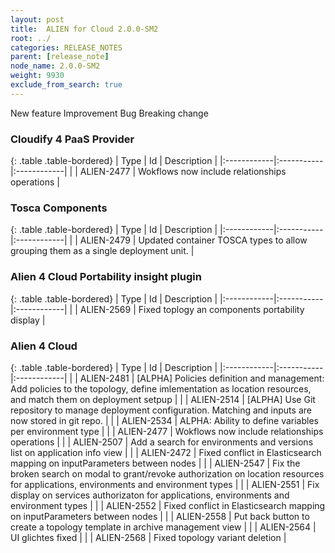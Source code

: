 ```yaml
---
layout: post
title:  ALIEN for Cloud 2.0.0-SM2
root: ../
categories: RELEASE_NOTES
parent: [release_note]
node_name: 2.0.0-SM2
weight: 9930
exclude_from_search: true
---
```





<i class="fa fa-plus text-success"></i> New feature <i class="fa fa-level-up text-primary"></i> Improvement  <i class="fa fa-bug text-danger"></i> Bug <i class="fa fa-exclamation-triangle text-warning"></i> Breaking change


### Cloudify 4 PaaS Provider



  {: .table .table-bordered}
  | Type        | Id         | Description |
  |:------------|:-----------|:------------|
      |  <i class="fa fa-level-up text-primary"></i> | ALIEN-2477 | Wokflows now include relationships operations  |
    


### Tosca Components



  {: .table .table-bordered}
  | Type        | Id         | Description |
  |:------------|:-----------|:------------|
    |  <i class="fa fa-plus text-success"></i> | ALIEN-2479 | Updated container TOSCA types to allow grouping them as a single deployment unit.  |
      


### Alien 4 Cloud Portability insight plugin



  {: .table .table-bordered}
  | Type        | Id         | Description |
  |:------------|:-----------|:------------|
        |  <i class="fa fa-bug text-danger"></i> | ALIEN-2569 | Fixed toplogy an components portability display  |
  


### Alien 4 Cloud



  {: .table .table-bordered}
  | Type        | Id         | Description |
  |:------------|:-----------|:------------|
    |  <i class="fa fa-plus text-success"></i> | ALIEN-2481 | [ALPHA] Policies definition and management: Add policies to the topology, define imlementation as location resources, and match them on deployment setpup  |
    |  <i class="fa fa-plus text-success"></i> | ALIEN-2514 | [ALPHA] Use Git repository to manage deployment configuration. Matching and inputs are now stored in git repo.  |
    |  <i class="fa fa-plus text-success"></i> | ALIEN-2534 | ALPHA:  Ability to define variables per environment type  |
      |  <i class="fa fa-level-up text-primary"></i> | ALIEN-2477 | Wokflows now include relationships operations  |
    |  <i class="fa fa-level-up text-primary"></i> | ALIEN-2507 | Add a search for environments and versions list on application info view  |
      |  <i class="fa fa-bug text-danger"></i> | ALIEN-2472 | Fixed conflict in Elasticsearch mapping on inputParameters between nodes  |
    |  <i class="fa fa-bug text-danger"></i> | ALIEN-2547 | Fix the broken search on modal to grant/revoke authorization on location resources for applications, environments and environment types  |
    |  <i class="fa fa-bug text-danger"></i> | ALIEN-2551 | Fix display on services authorizaton for applications, environments and environment types  |
    |  <i class="fa fa-bug text-danger"></i> | ALIEN-2552 | Fixed conflict in Elasticsearch mapping on inputParameters between nodes  |
    |  <i class="fa fa-bug text-danger"></i> | ALIEN-2558 | Put back button to create a topology template in archive management view  |
    |  <i class="fa fa-bug text-danger"></i> | ALIEN-2564 | UI glichtes fixed  |
    |  <i class="fa fa-bug text-danger"></i> | ALIEN-2568 | Fixed topology variant deletion  |
  

